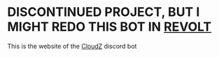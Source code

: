 # DISCONTINUED PROJECT, BUT I MIGHT REDO THIS BOT IN [REVOLT](https://app.revolt.chat)
This is the website of the [CloudZ](https://discord.com/api/oauth2/authorize?client_id=805052223285493761&permissions=261992873975&scope=bot%20applications.commands) discord bot
